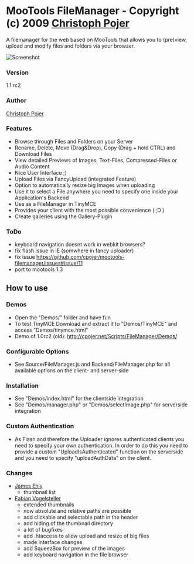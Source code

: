 MooTools FileManager - Copyright (c) 2009 [Christoph Pojer](http://og5.net/christoph)
=====================================================================================

A filemanager for the web based on MooTools that allows you to (pre)view, upload and modify files and folders via your browser.

![Screenshot](https://github.com/frozeman/mootools-filemanager/raw/master/screenshot.png)

### Version
  1.1 rc2

### Author
 [Christoph Pojer](http://og5.net/christoph)

### Features

* Browse through Files and Folders on your Server
* Rename, Delete, Move (Drag&Drop), Copy (Drag + hold CTRL) and Download Files
* View detailed Previews of Images, Text-Files, Compressed-Files or Audio Content
* Nice User Interface ;)
* Upload Files via FancyUpload (integrated Feature)
* Option to automatically resize big Images when uploading
* Use it to select a File anywhere you need to specify one inside your Application's Backend
* Use as a FileManager in TinyMCE
* Provides your client with the most possible convenience ( ;D )
* Create galleries using the Gallery-Plugin

### ToDo
  - keyboard navigation doesnt work in webkit browsers?
  - fix flash issue in IE (somwhere in fancy uploader)
  - fix issue https://github.com/cpojer/mootools-filemanager/issues#issue/11
  - port to mootools 1.3

How to use
----------

### Demos

* Open the "Demos/" folder and have fun
* To test TinyMCE Download and extract it to "Demos/TinyMCE" and access "Demos/tinymce.html"
* Demo of 1.0rc2 (old): http://cpojer.net/Scripts/FileManager/Demos/

### Configurable Options

* See Source/FileManager.js and Backend/FileManager.php for all available options on the client- and server-side

### Installation

* See "Demos/index.html" for the clientside integration
* See "Demos/manager.php" or "Demos/selectImage.php" for serverside integration

### Custom Authentication

* As Flash and therefore the Uploader ignores authenticated clients you need to specify your own authentication. In order to do this you need to provide a custom "UploadIsAuthenticated" function on the serverside and you need to specify "uploadAuthData" on the client.


### Changes
 - [James Ehly](http://www.devtrench.com)
    - thumbnail list
 - [Fabian Vogelsteller](http://frozeman.de)
    - extended thumbnails
    - now absolute and relative paths are possible
    - add clickable and selectable path in the header
    - add hiding of the thumbnail directory
    - a lot of bugfixes
    - add .htaccess to allow upload and resize of big files
    - made interface changes
    - add SqueezBox for preview of the images
    - add keyboard navigation in the file browser
